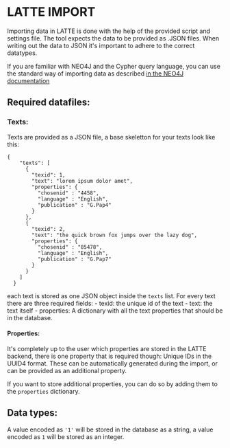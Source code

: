 # LATTE IMPORT
Importing data in LATTE is done with the help of the provided script and settings file. The tool expects the data to be provided as .JSON files. When writing out the data to JSON it's important to adhere to the correct datatypes. 

If you are familiar with NEO4J and the Cypher query language, you can use the standard way of importing data as described [in the NEO4J documentation](https://neo4j.com/docs/getting-started/data-import/)

## Required datafiles: 
### Texts: 
Texts are provided as a JSON file, a base skeletton for your texts look like this: 
```
{
    "texts": [
      {
        "texid": 1, 
        "text": "lorem ipsum dolor amet",
        "properties": {
          "chosenid" : "4458",
          "language" : "English",
          "publication" : "G.Pap4"
        }
      }, 
      {
        "texid": 2, 
        "text": "the quick brown fox jumps over the lazy dog",
        "properties": {
          "chosenid" : "85478",
          "language" : "English",
          "publication" : "G.Pap7"
        }
      }
    ]
  }
```
each text is stored as one JSON object inside the `texts` list. For every text there are three required fields:
    - texid: the unique id of the text
    - text: the text itself
    - properties: A dictionary with all the text properties that should be in the database. 

#### Properties:
It's completely up to the user which properties are stored in the LATTE backend, there is one property that is required though: Unique IDs in the UUID4 format. These can be automatically generated during the import, or can be provided as an additional property. 

If you want to store additional properties, you can do so by adding them to the `properties` dictionary. 

    

## Data types: 
A value encoded as `'1'` will be stored in the database as a string, a value encoded as `1` will be stored as an integer.


##